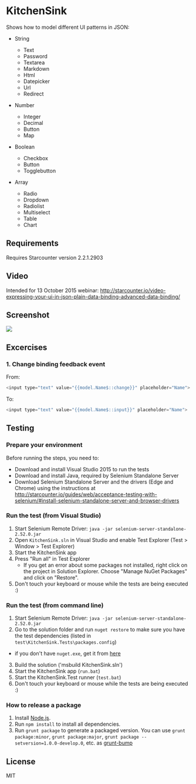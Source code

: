 # KitchenSink

Shows how to model different UI patterns in JSON:

- String
   - Text
   - Password
   - Textarea
   - Markdown
   - Html
   - Datepicker
   - Url
   - Redirect

- Number
   - Integer
   - Decimal
   - Button
   - Map

- Boolean
   - Checkbox
   - Button
   - Togglebutton

- Array
   - Radio
   - Dropdown
   - Radiolist
   - Multiselect
   - Table
   - Chart

## Requirements

Requires Starcounter version 2.2.1.2903

## Video

Intended for 13 October 2015 webinar: http://starcounter.io/video-expressing-your-ui-in-json-plain-data-binding-advanced-data-binding/

## Screenshot

![](https://raw.githubusercontent.com/StarcounterSamples/KitchenSink/master/screenshot.png)

## Excercises

### 1. Change binding feedback event

From:

```cs
<input type="text" value="{{model.Name$::change}}" placeholder="Name">
```

To:

```cs
<input type="text" value="{{model.Name$::input}}" placeholder="Name">
```

## Testing

### Prepare your environment

Before running the steps, you need to:

- Download and install Visual Studio 2015 to run the tests
- Download and install Java, required by Selenium Standalone Server
- Download Selenium Standalone Server and the drivers (Edge and Chrome) using the instructions at http://starcounter.io/guides/web/acceptance-testing-with-selenium/#install-selenium-standalone-server-and-browser-drivers

### Run the test (from Visual Studio)

1. Start Selenium Remote Driver: `java -jar selenium-server-standalone-2.52.0.jar`
2. Open `KitchenSink.sln` in Visual Studio and enable Test Explorer (Test > Window > Test Explorer)
3. Start the KitchenSink app
4. Press "Run all" in Test Explorer
   - If you get an error about some packages not installed, right click on the project in Solution Explorer. Choose "Manage NuGet Packages" and click on "Restore".
5. Don't touch your keyboard or mouse while the tests are being executed :)

### Run the test (from command line)

1. Start Selenium Remote Driver: `java -jar selenium-server-standalone-2.52.0.jar`
2. Go to the solution folder and run `nuget restore` to make sure you have the test dependencies (listed in `test\KitchenSink.Tests\packages.config`)
 - if you don't have `nuget.exe`, get it from [here](http://docs.nuget.org/Consume/Command-Line-Reference)
3. Build the solution ('msbuild KitchenSink.sln')
4. Start the KitchenSink app (`run.bat`)
5. Start the KitchenSink.Test runner (`test.bat`)
6. Don't touch your keyboard or mouse while the tests are being executed :)

### How to release a package

1. Install [Node.js](https://nodejs.org/).
2. Run `npm install` to install all dependencies.
3. Run `grunt package` to generate a packaged version. You can use `grunt package:minor`, `grunt package:major`, `grunt package --setversion=1.0.0-develop.0`, etc. as [grunt-bump](https://github.com/vojtajina/grunt-bump)

## License

MIT
